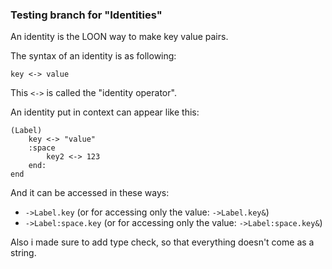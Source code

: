 ### Testing branch for "Identities"

An identity is the LOON way to make key value pairs.

The syntax of an identity is as following:


```
key <-> value

```

This `<->` is called the "identity operator".

An identity put in context can appear like this:

```
(Label)
    key <-> "value"
    :space 
        key2 <-> 123
    end:
end
```

And it can be accessed in these ways:

- `->Label.key` (or for accessing only the value: `->Label.key&`)
- `->Label:space.key` (or for accessing only the value: `->Label:space.key&`)

Also i made sure to add type check, so that everything doesn't come as a string.